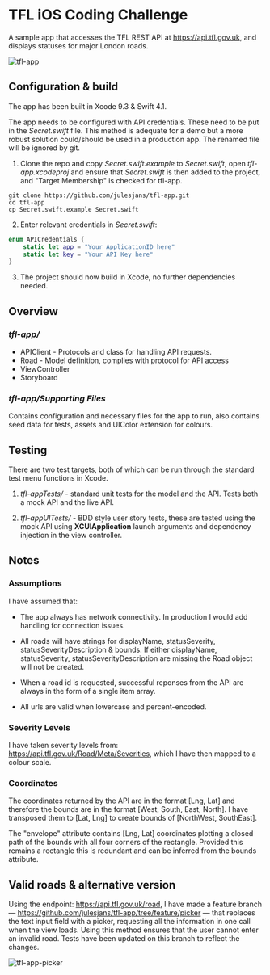 
# TFL iOS Coding Challenge  #

A sample app that accesses the TFL REST API at https://api.tfl.gov.uk, and displays statuses for major London roads.

![tfl-app](http://bucket-uk.julesjans.com.s3.amazonaws.com/Misc/Images/tfl-app.gif)

##  Configuration & build ##

The app has been built in Xcode 9.3 & Swift 4.1.

The  app needs to be configured with API credentials. These need to be put in the *Secret.swift* file. This method is adequate for a demo but a more robust solution could/should be used in a production app. 
The renamed file will be ignored by git.

1. Clone the repo and copy *Secret.swift.example*  to *Secret.swift*, open *tfl-app.xcodeproj* and ensure that *Secret.swift* is then added to the project, 
and "Target Membership" is checked for tfl-app.

```
git clone https://github.com/julesjans/tfl-app.git
cd tfl-app
cp Secret.swift.example Secret.swift
```
2. Enter relevant credentials in *Secret.swift*:

```Swift
enum APICredentials {
    static let app = "Your ApplicationID here"
    static let key = "Your API Key here"
}
```
3. The project should now build in Xcode, no further dependencies needed.

##  Overview ##

### *tfl-app/* ###

* APIClient - Protocols and class for handling API requests.
* Road - Model definition, complies with protocol for API access
* ViewController
* Storyboard

### *tfl-app/Supporting Files* ###

Contains configuration and necessary files for the app to run, also contains seed data for tests, assets and UIColor extension for colours.


##  Testing ##

There are two test targets, both of which can be run through the standard test menu functions in Xcode.

1. *tfl-appTests/* - standard unit tests for the model and the API. Tests both a mock API and the live API.

2. *tfl-appUITests/* - BDD style user story tests, these are tested using the mock API using **XCUIApplication** launch arguments and dependency injection in the view controller.


##  Notes ##

### Assumptions ###

I have assumed that:

* The app always has network connectivity. In production I would add handling for connection issues.

* All roads will have strings for displayName, statusSeverity, statusSeverityDescription & bounds. If either displayName, statusSeverity, statusSeverityDescription
are missing the Road object will not be created.

* When a road id is requested, successful reponses from the API are always in the form of a single item array.

* All urls are valid when lowercase and percent-encoded.

### Severity Levels ###

I have taken severity levels from: https://api.tfl.gov.uk/Road/Meta/Severities, which I have then mapped to a colour scale.

### Coordinates ###

The coordinates returned by the API are in the format [Lng, Lat] and therefore the bounds are in the format [West, South, East, North]. 
I have transposed them to [Lat, Lng] to create bounds of  [NorthWest, SouthEast].

The "envelope" attribute contains [Lng, Lat] coordinates plotting a closed path of the bounds with all four corners of the rectangle. 
Provided this remains a rectangle this is redundant and can be inferred from the bounds attribute.


## Valid roads & alternative version ##

Using the endpoint: https://api.tfl.gov.uk/road, I have made a feature branch — https://github.com/julesjans/tfl-app/tree/feature/picker —
that replaces the text input field with a picker, requesting all the information in one call when the view loads. Using this method ensures that the user
cannot enter an invalid road. Tests have been updated on this branch to reflect the changes.

![tfl-app-picker](http://bucket-uk.julesjans.com.s3.amazonaws.com/Misc/Images/tfl-app-picker.gif)
